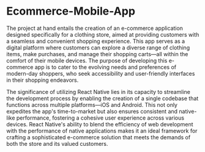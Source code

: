 # Ecommerce-Mobile-App

The project at hand entails the creation of an e-commerce application designed specifically for a clothing store, aimed at providing customers with a seamless and convenient shopping experience. This app serves as a digital platform where customers can explore a diverse range of clothing items, make purchases, and manage their shopping carts—all within the comfort of their mobile devices. The purpose of developing this e-commerce app is to cater to the evolving needs and preferences of modern-day shoppers, who seek accessibility and user-friendly interfaces in their shopping endeavors. 

The significance of utilizing React Native lies in its capacity to streamline the development process by enabling the creation of a single codebase that functions across multiple platforms—iOS and Android. This not only expedites the app's time-to-market but also ensures consistent and native-like performance, fostering a cohesive user experience across various devices. React Native's ability to blend the efficiency of web development with the performance of native applications makes it an ideal framework for crafting a sophisticated e-commerce solution that meets the demands of both the store and its valued customers.
